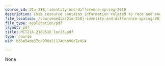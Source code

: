 ```yaml
---
course_id: 21a-218j-identity-and-difference-spring-2010
description: This resource contains information related to race and social constructions.
file_location: /coursemedia/21a-218j-identity-and-difference-spring-2010/bd5a54da67ca930a311748ba96d7e054_MIT21A_218JS10_lec13.pdf
file_type: application/pdf
layout: pdf
title: MIT21A_218JS10_lec13.pdf
type: course
uid: bd5a54da67ca930a311748ba96d7e054

---
```

None